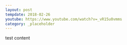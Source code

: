 ```yaml
---
layout: post
tempdate: 2018-02-26
youtube: https://www.youtube.com/watch?v=_vR15u0vmms
category: _placeholder
---
```

test content